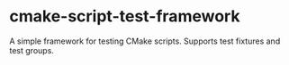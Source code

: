 # cmake-script-test-framework
A simple framework for testing CMake scripts. Supports test fixtures and test groups.
